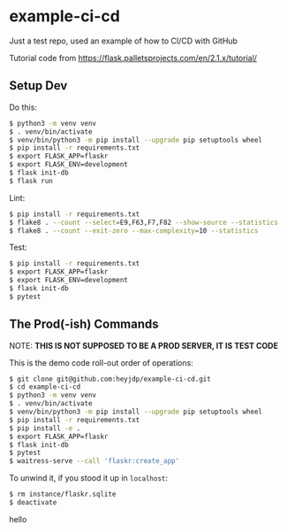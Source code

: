 # example-ci-cd
Just a test repo, used an example of how to CI/CD with GitHub

Tutorial code from https://flask.palletsprojects.com/en/2.1.x/tutorial/ 

## Setup Dev

Do this:

```bash
$ python3 -m venv venv
$ . venv/bin/activate
$ venv/bin/python3 -m pip install --upgrade pip setuptools wheel
$ pip install -r requirements.txt
$ export FLASK_APP=flaskr
$ export FLASK_ENV=development
$ flask init-db
$ flask run
```

Lint:

```bash
$ pip install -r requirements.txt
$ flake8 . --count --select=E9,F63,F7,F82 --show-source --statistics
$ flake8 . --count --exit-zero --max-complexity=10 --statistics
```

Test:

```bash
$ pip install -r requirements.txt
$ export FLASK_APP=flaskr
$ export FLASK_ENV=development
$ flask init-db
$ pytest
```

## The Prod(-ish) Commands

NOTE: **THIS IS NOT SUPPOSED TO BE A PROD SERVER, IT IS TEST CODE**

This is the demo code roll-out order of operations:

```bash
$ git clone git@github.com:heyjdp/example-ci-cd.git
$ cd example-ci-cd
$ python3 -m venv venv
$ . venv/bin/activate
$ venv/bin/python3 -m pip install --upgrade pip setuptools wheel
$ pip install -r requirements.txt
$ pip install -e .
$ export FLASK_APP=flaskr
$ flask init-db
$ pytest
$ waitress-serve --call 'flaskr:create_app'
```

To unwind it, if you stood it up in `localhost`:

```bash
$ rm instance/flaskr.sqlite 
$ deactivate
```
hello

